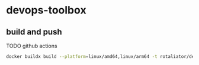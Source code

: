 # devops-toolbox

## build and push

TODO github actions

``` bash
docker buildx build --platform=linux/amd64,linux/arm64 -t rotaliator/devops-toolbox:$TAG --push .
```
